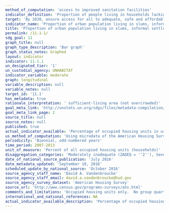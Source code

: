 ```yaml
---
method_of_computation: 'access to improved sanitation facilities'
indicator_definition: 'Proportion of people living in households lacking at least one of the following five housing conditions: access to improved water'
target: 'By 2030, ensure access for all to adequate, safe and affordable housing and basic services and upgrade slums.'
indicator_name: 'Proportion of urban population living in slums, informal settlements, or inadequate housing'
title: 'Proportion of urban population living in slums, informal settlements, or inadequate housing'
permalink: /11-1-1/
sdg_goal: 11
graph_title: null
graph_type_description: 'Bar graph'
graph_status_notes: Graphed
layout: indicator
indicator: 11.1.1
un_designated_tier: '1'
un_custodial_agency: UNHABITAT
indicator_variable: moderate
graph: longitudinal
variable_description: null
variable_notes: null
target_id: '11.1'
has_metadata: true
rationale_interpretation: ' sufficient-living area (not overcrowded)'
goal_meta_link: 'http://unstats.un.org/sdgs/files/metadata-compilation/Metadata-Goal-11.pdf'
goal_meta_link_page: 2
source_title: null
source_notes: null
published: true
actual_indicator_available: 'Percentage of occupied housing units in urban areas  that are inadequate'
us_method_of_computation: 'Using microdata of the American Housing Survey national public use files.  Tabulate ZADEQ (recoded adequacy of housing, values ''2'' and ''3'') for occupied units (STATUS=''1'') in urban areas (METRO3 IN[''1'',''2'',''4'',''9'']), weighted by WGT90GEO.  Percent of all occupied in urban areas.  See AHS codebook for full description of variables:  http://www.census.gov/programs-surveys/ahs/tech-documentation/codebooks/ahs-codebook.html'
periodicity: 'Biennial, odd-numbered years'
time_period: 2007-2013
unit_of_measure: 'Percent of all occupied housing units (households)'
disaggregation_categories: 'Moderately inadequate (ZADEQ = ''2''), Severely inadequate (ZADEQ=''3'')'
date_of_national_source_publication: 'July 2016'
date_metadata_updated: 'September 19, 2016'
scheduled_update_by_national_source: 'October 2016'
source_agency_staff_name: 'David A. Vandenbroucke'
source_agency_staff_email: david.a.vandenbroucke@hud.gov
source_agency_survey_dataset: 'American Housing Survey'
source_url: 'http://www.census.gov/programs-surveys/ahs.html'
comments_and_limitations: 'Occupied housing units only.  No group quarters or homeless.  Slums and informal housing are not defined.'
international_and_national_references: NA
actual_indicator_available_description: 'Percentage of occupied housing units in urban areas that are moderately inadequate, severely inadequate, and all inadequate.'
---
```

